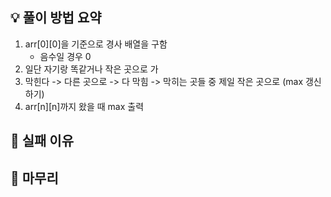 ## 💡 풀이 방법 요약
1. arr[0][0]을 기준으로 경사 배열을 구함
   + 음수일 경우 0
2. 일단 자기랑 똑같거나 작은 곳으로 가 
3. 막힌다 -> 다른 곳으로 -> 다 막힘 -> 막히는 곳들 중 제일 작은 곳으로 (max 갱신하기)
4. arr[n][n]까지 왔을 때 max 출력

## 👀 실패 이유

## 🙂 마무리

